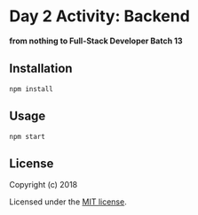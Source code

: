 # Day 2 Activity: Backend

**from nothing to Full-Stack Developer Batch 13**

## Installation
```
npm install
```
## Usage

```
npm start
```

## License

Copyright (c) 2018

Licensed under the [MIT license](LICENSE).
